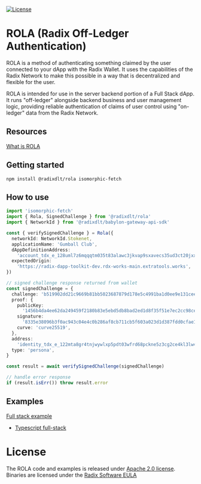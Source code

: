 [![License](https://img.shields.io/badge/License-Apache_2.0-blue.svg)](https://opensource.org/licenses/Apache-2.0)

# ROLA (Radix Off-Ledger Authentication)

ROLA is a method of authenticating something claimed by the user connected to your dApp with the Radix Wallet. It uses the capabilities of the Radix Network to make this possible in a way that is decentralized and flexible for the user.

ROLA is intended for use in the server backend portion of a Full Stack dApp. It runs "off-ledger" alongside backend business and user management logic, providing reliable authentication of claims of user control using "on-ledger" data from the Radix Network.

## Resources

[What is ROLA](https://docs-babylon.radixdlt.com/main/frontend/rola.html)

## Getting started

`npm install @radixdlt/rola isomorphic-fetch`

## How to use

```typescript
import 'isomorphic-fetch'
import { Rola, SignedChallenge } from '@radixdlt/rola'
import { NetworkId } from '@radixdlt/babylon-gateway-api-sdk'

const { verifySignedChallenge } = Rola({
  networkId: NetworkId.Stokenet,
  applicationName: 'Gumball Club',
  dAppDefinitionAddress:
    'account_tdx_e_128uml7z6mqqqtm035t83alawc3jkvap9sxavecs35ud3ct20jxxuhl',
  expectedOrigin:
    'https://radix-dapp-toolkit-dev.rdx-works-main.extratools.works',
})

// signed challenge response returned from wallet
const signedChallenge = {
  challenge: 'b519902dd21c9669b81bb5023687879d178e5c4991ba1d0ee9e131cee365bafa',
  proof: {
    publicKey:
      '1456b4da4ee62da249459f2180b83e5ebd5db8bad2ed1d8f35f51e7ec2cc98ce',
    signature:
      '8335e38096b3f0ac943c04e4c0b286af8cb711cb5f603a023d1d387fdd0cfae1a0255bcdb5d75cd43690413798959bd4c05af9b86f30d6ff74561bb9c8869202',
    curve: 'curve25519',
  },
  address:
    'identity_tdx_e_122mta8gr4tnjwywlxp5pdt03wfrd68pckne5z3cg2ce4kl3lw48ucy',
  type: 'persona',
}

const result = await verifySignedChallenge(signedChallenge)

// handle error response
if (result.isErr()) throw result.error
```

## Examples

[Full stack example](https://github.com/radixdlt/rola-examples)

- [Typescript full-stack](/examples/typescript-full-stack/README.md)

# License

The ROLA code and examples is released under [Apache 2.0 license](LICENSE). Binaries are licensed under the [Radix Software EULA](http://www.radixdlt.com/terms/genericEULA)
